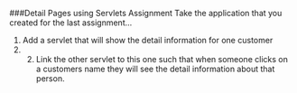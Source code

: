 ###Detail Pages using Servlets Assignment
Take the application that you created for the last assignment...
1. Add a servlet that will show the detail information for one customer
2. 2. Link the other servlet to this one such that when someone clicks on a customers name they will see the detail information about that person.